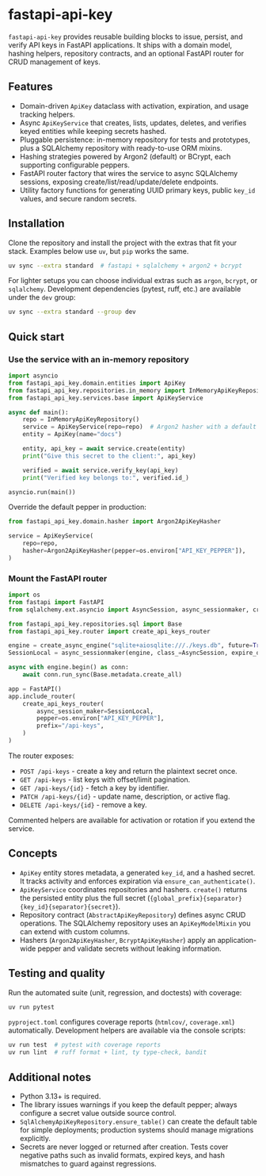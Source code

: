 ﻿# fastapi-api-key

`fastapi-api-key` provides reusable building blocks to issue, persist, and verify API keys in FastAPI applications. It ships with a domain model, hashing helpers, repository contracts, and an optional FastAPI router for CRUD management of keys.

## Features
- Domain-driven `ApiKey` dataclass with activation, expiration, and usage tracking helpers.
- Async `ApiKeyService` that creates, lists, updates, deletes, and verifies keyed entities while keeping secrets hashed.
- Pluggable persistence: in-memory repository for tests and prototypes, plus a SQLAlchemy repository with ready-to-use ORM mixins.
- Hashing strategies powered by Argon2 (default) or BCrypt, each supporting configurable peppers.
- FastAPI router factory that wires the service to async SQLAlchemy sessions, exposing create/list/read/update/delete endpoints.
- Utility factory functions for generating UUID primary keys, public `key_id` values, and secure random secrets.

## Installation
Clone the repository and install the project with the extras that fit your stack. Examples below use `uv`, but `pip` works the same.

```bash
uv sync --extra standard  # fastapi + sqlalchemy + argon2 + bcrypt
```

For lighter setups you can choose individual extras such as `argon`, `bcrypt`, or `sqlalchemy`. Development dependencies (pytest, ruff, etc.) are available under the `dev` group:

```bash
uv sync --extra standard --group dev
```

## Quick start

### Use the service with an in-memory repository

```python
import asyncio
from fastapi_api_key.domain.entities import ApiKey
from fastapi_api_key.repositories.in_memory import InMemoryApiKeyRepository
from fastapi_api_key.services.base import ApiKeyService

async def main():
    repo = InMemoryApiKeyRepository()
    service = ApiKeyService(repo=repo)  # Argon2 hasher with a default pepper
    entity = ApiKey(name="docs")

    entity, api_key = await service.create(entity)
    print("Give this secret to the client:", api_key)

    verified = await service.verify_key(api_key)
    print("Verified key belongs to:", verified.id_)

asyncio.run(main())
```

Override the default pepper in production:

```python
from fastapi_api_key.domain.hasher import Argon2ApiKeyHasher

service = ApiKeyService(
    repo=repo,
    hasher=Argon2ApiKeyHasher(pepper=os.environ["API_KEY_PEPPER"]),
)
```

### Mount the FastAPI router

```python
import os
from fastapi import FastAPI
from sqlalchemy.ext.asyncio import AsyncSession, async_sessionmaker, create_async_engine

from fastapi_api_key.repositories.sql import Base
from fastapi_api_key.router import create_api_keys_router

engine = create_async_engine("sqlite+aiosqlite:///./keys.db", future=True)
SessionLocal = async_sessionmaker(engine, class_=AsyncSession, expire_on_commit=False)

async with engine.begin() as conn:
    await conn.run_sync(Base.metadata.create_all)

app = FastAPI()
app.include_router(
    create_api_keys_router(
        async_session_maker=SessionLocal,
        pepper=os.environ["API_KEY_PEPPER"],
        prefix="/api-keys",
    )
)
```

The router exposes:

- `POST /api-keys` - create a key and return the plaintext secret once.
- `GET /api-keys` - list keys with offset/limit pagination.
- `GET /api-keys/{id}` - fetch a key by identifier.
- `PATCH /api-keys/{id}` - update name, description, or active flag.
- `DELETE /api-keys/{id}` - remove a key.

Commented helpers are available for activation or rotation if you extend the service.

## Concepts

- `ApiKey` entity stores metadata, a generated `key_id`, and a hashed secret. It tracks activity and enforces expiration via `ensure_can_authenticate()`.
- `ApiKeyService` coordinates repositories and hashers. `create()` returns the persisted entity plus the full secret (`{global_prefix}{separator}{key_id}{separator}{secret}`).
- Repository contract (`AbstractApiKeyRepository`) defines async CRUD operations. The SQLAlchemy repository uses an `ApiKeyModelMixin` you can extend with custom columns.
- Hashers (`Argon2ApiKeyHasher`, `BcryptApiKeyHasher`) apply an application-wide pepper and validate secrets without leaking information.

## Testing and quality

Run the automated suite (unit, regression, and doctests) with coverage:

```bash
uv run pytest
```

`pyproject.toml` configures coverage reports (`htmlcov/`, `coverage.xml`) automatically. Development helpers are available via the console scripts:

```bash
uv run test  # pytest with coverage reports
uv run lint  # ruff format + lint, ty type-check, bandit
```

## Additional notes

- Python 3.13+ is required.
- The library issues warnings if you keep the default pepper; always configure a secret value outside source control.
- `SqlAlchemyApiKeyRepository.ensure_table()` can create the default table for simple deployments; production systems should manage migrations explicitly.
- Secrets are never logged or returned after creation. Tests cover negative paths such as invalid formats, expired keys, and hash mismatches to guard against regressions.
